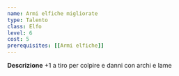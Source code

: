 ```yaml
---
name: Armi elfiche migliorate
type: Talento
class: Elfo
level: 6
cost: 5
prerequisites: [[Armi elfiche]]
---
```


**Descrizione**
+1 a tiro per colpire e danni con archi e lame